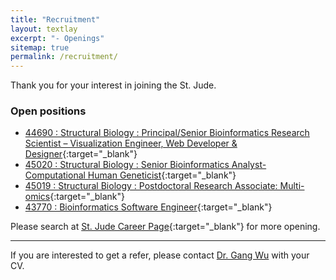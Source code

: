 ```yaml
---
title: "Recruitment"
layout: textlay
excerpt: "- Openings"
sitemap: true
permalink: /recruitment/
---
```


Thank you for your interest in joining the St. Jude.

### Open positions

- [44690 : Structural Biology : Principal/Senior Bioinformatics Research Scientist – Visualization Engineer, Web Developer & Designer](https://careers-stjude.icims.com/jobs/7786/principal-bioinformatics-research-scientist/job?in_iframe=1){:target="_blank"}
- [45020 : Structural Biology : Senior Bioinformatics Analyst- Computational Human Geneticist](https://careers-stjude.icims.com/jobs/8135/sr-bioinformatics-analyst/job){:target="_blank"}
- [45019 : Structural Biology : Postdoctoral Research Associate: Multi-omics](https://postdoc-stjude.icims.com/jobs/8136/postdoctoral-research-assoc/job?in_iframe=1){:target="_blank"}
- [43770 : Bioinformatics Software Engineer](https://careers-stjude.icims.com/jobs/6825/bioinformatics-software-engineer/job){:target="_blank"}

Please search at [St. Jude Career Page](https://jobs-stjude.icims.com/jobs/search?ss=1&searchKeyword=Bioinformatics&searchCategory=&searchZip=&searchRadius=20){:target="_blank"} for more opening. 

---

If you are interested to get a refer, please contact [Dr. Gang Wu](mailto:gang.wu#stjude.org?subject=[Refer]) with your CV.

